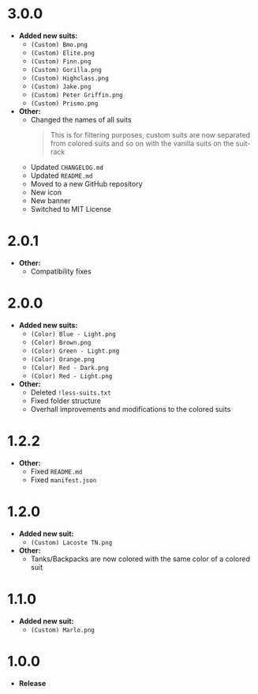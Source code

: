 # 3.0.0
- **Added new suits:**
  - `(Custom) Bmo.png`
  - `(Custom) Elite.png`
  - `(Custom) Finn.png`
  - `(Custom) Gorilla.png`
  - `(Custom) Highclass.png`
  - `(Custom) Jake.png`
  - `(Custom) Peter Griffin.png`
  - `(Custom) Prismo.png`
- **Other:**
  - Changed the names of all suits
    > This is for filtering purposes, custom suits are now separated from colored suits and so on with the vanilla suits on the suit-rack
  - Updated `CHANGELOG.md`
  - Updated `README.md`
  - Moved to a new GitHub repository
  - New icon
  - New banner
  - Switched to MIT License

# 2.0.1

- **Other:**
  - Compatibility fixes

# 2.0.0

- **Added new suits:**
  - `(Color) Blue - Light.png`
  - `(Color) Brown.png`
  - `(Color) Green - Light.png`
  - `(Color) Orange.png`
  - `(Color) Red - Dark.png`
  - `(Color) Red - Light.png`
- **Other:**
  - Deleted `!less-suits.txt`
  - Fixed folder structure
  - Overhall improvements and modifications to the colored suits

# 1.2.2

- **Other:**
  - Fixed `README.md`
  - Fixed `manifest.json`

# 1.2.0

- **Added new suit:**
  - `(Custom) Lacoste TN.png`
- **Other:**
  - Tanks/Backpacks are now colored with the same color of a colored suit

# 1.1.0

- **Added new suit:**
  - `(Custom) Marlo.png`

# 1.0.0

- **Release**
